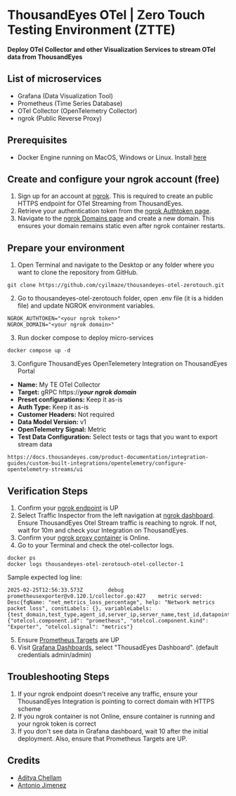 # ThousandEyes OTel | Zero Touch Testing Environment (ZTTE)

**Deploy OTel Collector and other Visualization Services to stream OTel data from ThousandEyes**

## List of microservices
- Grafana (Data Visualization Tool)
- Prometheus (Time Series Database)
- OTel Collector (OpenTelemetry Collector)
- ngrok (Public Reverse Proxy)

## Prerequisites
- Docker Engine running on MacOS, Windows or Linux. Install [here](https://docs.docker.com/engine/install)

## Create and configure your ngrok account (free)
1. Sign up for an account at [ngrok](https://ngrok.com/signup). This is required to create an public HTTPS endpoint for OTel Streaming from ThousandEyes.
2. Retrieve your authentication token from the [ngrok Authtoken page](https://dashboard.ngrok.com/get-started/your-authtoken).
3. Navigate to the [ngrok Domains page](https://dashboard.ngrok.com/domains) and create a new domain. This ensures your domain remains static even after ngrok container restarts.

## Prepare your environment
1. Open Terminal and navigate to the Desktop or any folder where you want to clone the repository from GitHub.
```
git clone https://github.com/cyilmaze/thousandeyes-otel-zerotouch.git
```

2. Go to thousandeyes-otel-zerotouch folder, open .env file (it is a hidden file) and update NGROK environment variables.
```
NGROK_AUTHTOKEN="<your ngrok token>"
NGROK_DOMAIN="<your ngrok domain>"
```

3. Run docker compose to deploy micro-services
```
docker compose up -d
```

3. Configure ThousandEyes OpenTelemetery Integration on ThousandEyes Portal
- **Name:** My TE OTel Collector
- **Target:** gRPC https://***your ngrok domain***
- **Preset configurations:** Keep it as-is
- **Auth Type:** Keep it as-is
- **Customer Headers:** Not required
- **Data Model Version:** v1
- **OpenTelemetry Signal:** Metric
- **Test Data Configuration:** Select tests or tags that you want to export stream data
```
https://docs.thousandeyes.com/product-documentation/integration-guides/custom-built-integrations/opentelemetry/configure-opentelemetry-streams/ui
```

## Verification Steps
1. Confirm your [ngrok endpoint](https://dashboard.ngrok.com/endpoints) is UP
2. Select Traffic Inspector from the left navigation at [ngrok dashboard](https://dashboard.ngrok.com). Ensure ThousandEyes Otel Stream traffic is reaching to ngrok. If not, wait for 10m and check your Integration on ThousandEyes.
3. Confirm your [ngrok proxy container](http://localhost:4040/status) is Online.
4. Go to your Terminal and check the otel-collector logs.
```
docker ps
docker logs thousandeyes-otel-zerotouch-otel-collector-1
```
Sample expected log line:
```
2025-02-25T12:56:33.573Z        debug   prometheusexporter@v0.120.1/collector.go:427    metric served: Desc{fqName: "net_metrics_loss_percentage", help: "Network metrics packet loss", constLabels: {}, variableLabels: {test_domain,test_type,agent_id,server_ip,server_name,test_id,datapoint_id,datapoint_created,datapoint_received,round_id,test_name,agent_name,agent_location,permalink,integration_id,account_id}}    {"otelcol.component.id": "prometheus", "otelcol.component.kind": "Exporter", "otelcol.signal": "metrics"}
```
5. Ensure [Prometheus Targets](http://localhost:9090/targets) are UP
6. Visit [Grafana Dashboards](http://localhost:3000/dashboards), select "ThousadEyes Dashboard". (default credentials admin/admin)

## Troubleshooting Steps
1. If your ngrok endpoint doesn't receive any traffic, ensure your ThousandEyes Integration is pointing to correct domain with HTTPS scheme
2. If you ngrok container is not Online, ensure container is running and your ngrok token is correct
3. If you don't see data in Grafana dashboard, wait 10 after the initial deployment. Also, ensure that Prometheus Targets are UP.

## Credits
- [Aditya Chellam](https://github.com/adchella-te)
- [ Antonio Jimenez ](https://github.com/antonjim-te)
